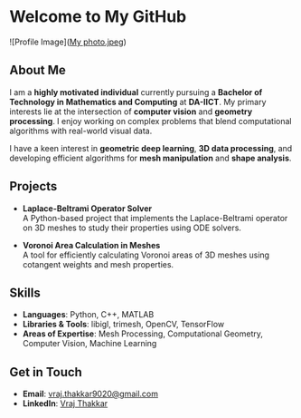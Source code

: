 
# Welcome to My GitHub

![Profile Image]([My photo.jpeg](https://github.com/vrajthakkar90/vrajthakkar90.github.io/blob/fda3a83b357a1de9da5def5bf6cd8a251ec5f086/My%20photo.jpeg))

## About Me

I am a **highly motivated individual** currently pursuing a **Bachelor of Technology in Mathematics and Computing** at **DA-IICT**. My primary interests lie at the intersection of **computer vision** and **geometry processing**. I enjoy working on complex problems that blend computational algorithms with real-world visual data.

I have a keen interest in **geometric deep learning**, **3D data processing**, and developing efficient algorithms for **mesh manipulation** and **shape analysis**.

## Projects

- **Laplace-Beltrami Operator Solver**  
  A Python-based project that implements the Laplace-Beltrami operator on 3D meshes to study their properties using ODE solvers.
  
- **Voronoi Area Calculation in Meshes**  
  A tool for efficiently calculating Voronoi areas of 3D meshes using cotangent weights and mesh properties.

## Skills

- **Languages**: Python, C++, MATLAB
- **Libraries & Tools**: libigl, trimesh, OpenCV, TensorFlow
- **Areas of Expertise**: Mesh Processing, Computational Geometry, Computer Vision, Machine Learning

## Get in Touch

- **Email**: vraj.thakkar9020@gmail.com
- **LinkedIn**: [Vraj Thakkar]([https://www.linkedin.com](https://www.linkedin.com/in/vraj-thakkar-784026286/))
